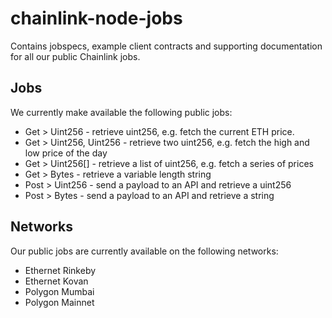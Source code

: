 # chainlink-node-jobs

Contains jobspecs, example client contracts and supporting documentation for all our public Chainlink jobs.

## Jobs
We currently make available the following public jobs:

* Get > Uint256 - retrieve uint256, e.g. fetch the current ETH price.
* Get > Uint256, Uint256 - retrieve two uint256, e.g. fetch the high and low price of the day
* Get > Uint256[] - retrieve a list of uint256, e.g. fetch a series of prices
* Get > Bytes - retrieve a variable length string
* Post > Uint256 - send a payload to an API and retrieve a uint256
* Post > Bytes - send a payload to an API and retrieve a string

## Networks
Our public jobs are currently available on the following networks:

* Ethernet Rinkeby
* Ethernet Kovan
* Polygon Mumbai
* Polygon Mainnet
